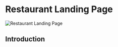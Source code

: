 # Restaurant Landing Page


![Restaurant Landing Page](https://i.ibb.co/5jxBKpw/image.png)



## Introduction


